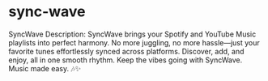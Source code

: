 # sync-wave
SyncWave  Description:  SyncWave brings your Spotify and YouTube Music playlists into perfect harmony. No more juggling, no more hassle—just your favorite tunes effortlessly synced across platforms. Discover, add, and enjoy, all in one smooth rhythm. Keep the vibes going with SyncWave. Music made easy. 🎶✨
